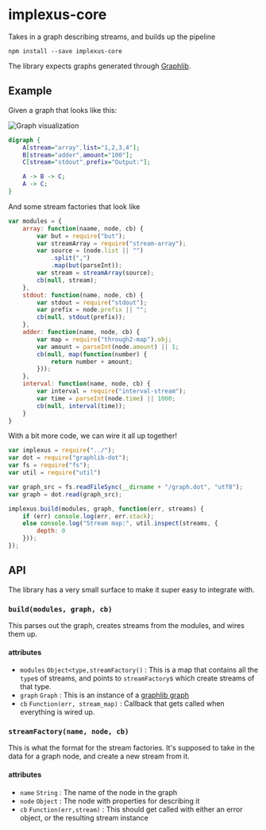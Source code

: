implexus-core
=============

Takes in a graph describing streams, and builds up the pipeline

```
npm install --save implexus-core
```

The library expects graphs generated through [Graphlib](https://github.com/cpettitt/graphlib/wiki).

Example
-------

Given a graph that looks like this:

![Graph visualization](./example/graph.svg)

```dot
digraph {
	A[stream="array",list="1,2,3,4"];
	B[stream="adder",amount="100"];
	C[stream="stdout",prefix="Output:"];

	A -> B -> C;
	A -> C;
}
```

And some stream factories that look like

```javascript
var modules = {
	array: function(naame, node, cb) {
		var but = require("but");
		var streamArray = require("stream-array");
		var source = (node.list || "")
			.split(",")
			.map(but(parseInt));
		var stream = streamArray(source);
		cb(null, stream);
	},
	stdout: function(name, node, cb) {
		var stdout = require("stdout");
		var prefix = node.prefix || "";
		cb(null, stdout(prefix));
	},
	adder: function(name, node, cb) {
		var map = require("through2-map").obj;
		var amount = parseInt(node.amount) || 1;
		cb(null, map(function(number) {
			return number + amount;
		}));
	},
	interval: function(name, node, cb) {
		var interval = require("interval-stream");
		var time = parseInt(node.time) || 1000;
		cb(null, interval(time));
	}
}
```

With a bit more code, we can wire it all up together!

```javascript
var implexus = require("../");
var dot = require("graphlib-dot");
var fs = require("fs");
var util = require("util")

var graph_src = fs.readFileSync(__dirname + "/graph.dot", "utf8");
var graph = dot.read(graph_src);

implexus.build(modules, graph, function(err, streams) {
	if (err) console.log(err, err.stack);
	else console.log("Stream map:", util.inspect(streams, {
		depth: 0
	}));
});
```

API
---

The library has a very small surface to make it super easy to integrate with.

### `build(modules, graph, cb)`

This parses out the graph, creates streams from the modules, and wires them up.

#### attributes

-	`modules` `Object<type,streamFactory()` : This is a map that contains all the `type`s of streams, and points to `streamFactory`s which create streams of that type.
-	`graph` `Graph` : This is an instance of a [graphlib graph](https://github.com/cpettitt/graphlib/wiki/API-Reference#graph-api)
-	`cb` `Function(err, stream_map)` : Callback that gets called when everything is wired up.

### `streamFactory(name, node, cb)`

This is what the format for the stream factories. It's supposed to take in the data for a graph node, and create a new stream from it.

#### attributes

-	`name` `String` : The name of the node in the graph
-	`node` `Object` : The node with properties for describing it
-	`cb` `Function(err,stream)` : This should get called with either an error object, or the resulting stream instance
